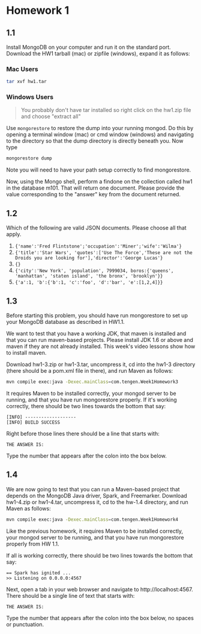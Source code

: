 # Homework 1

## 1.1

Install MongoDB on your computer and run it on the standard port.
Download the HW1 tarball (mac) or zipfile (windows), expand it as follows:

### Mac Users

```bash
tar xvf hw1.tar
```

### Windows Users

> You probably don't have tar installed so right click on the hw1.zip file and choose "extract all"

Use `mongorestore` to restore the dump into your running mongod. Do this by opening a terminal window (mac) or cmd window (windows) and navigating to the directory so that the dump directory is directly beneath you. Now type

```bash
mongorestore dump
```

Note you will need to have your path setup correctly to find mongorestore.

Now, using the Mongo shell, perform a findone on the collection called hw1 in the database m101. That will return one document. Please provide the value corresponding to the "answer" key from the document returned.

## 1.2

Which of the following are valid JSON documents. Please choose all that apply.

1. `{'name':'Fred Flintstone';'occupation':'Miner';'wife':'Wilma'}`
2. `{'title':'Star Wars', 'quotes':['Use The Force','These are not the Droids you are looking for'],'director':'George Lucas'}`
3. `{}`
4. `{'city':'New York', 'population', 7999034, boros:{'queens', 'manhattan', 'staten island', 'the bronx', 'brooklyn'}}`
5. `{'a':1, 'b':{'b':1, 'c':'foo', 'd':'bar', 'e':[1,2,4]}}`


## 1.3

Before starting this problem, you should have run mongorestore to set up your MongoDB database as described in HW1.1. 

We want to test that you have a working JDK, that maven is installed and that you can run maven-based projects. Please install JDK 1.6 or above and maven if they are not already installed. This week's video lessons show how to install maven. 

Download hw1-3.zip or hw1-3.tar, uncompress it, cd into the hw1-3 directory (there should be a pom.xml file in there), and run Maven as follows:

```bash
mvn compile exec:java -Dexec.mainClass=com.tengen.Week1Homework3
```

It requires Maven to be installed correctly, your mongod server to be running, and that you have run mongorestore properly.
If it's working correctly, there should be two lines towards the bottom that say:

```
[INFO] -------------------
[INFO] BUILD SUCCESS
```

Right before those lines there should be a line that starts with:

```
THE ANSWER IS: 
```

Type the number that appears after the colon into the box below.

## 1.4

We are now going to test that you can run a Maven-based project that depends on the MongoDB Java driver, Spark, and Freemarker. Download hw1-4.zip or hw1-4.tar, uncompress it, cd to the hw-1.4 directory, and run Maven as follows:

```bash
mvn compile exec:java -Dexec.mainClass=com.tengen.Week1Homework4
```

Like the previous homework, it requires Maven to be installed correctly, your mongod server to be running, and that you have run mongorestore properly from HW 1.1.

If all is working correctly, there should be two lines towards the bottom that say:

```
== Spark has ignited ...
>> Listening on 0.0.0.0:4567
```

Next, open a tab in your web browser and navigate to http://localhost:4567. There should be a single line of text that starts with:

```
THE ANSWER IS: 
```

Type the number that appears after the colon into the box below, no spaces or punctuation.